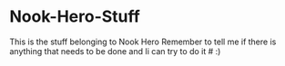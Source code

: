 # Nook-Hero-Stuff
This is the stuff belonging to Nook Hero
Remember to tell me if there is anything that needs to be done and Ii can try to do it # :)
